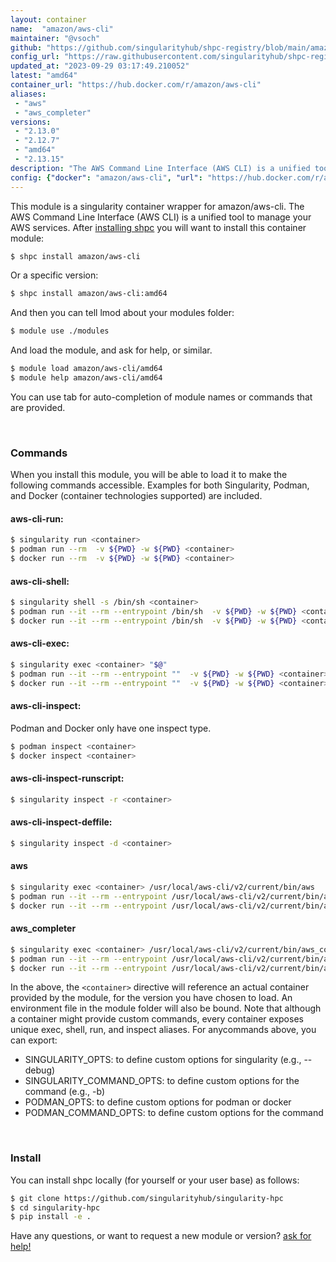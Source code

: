 ```yaml
---
layout: container
name:  "amazon/aws-cli"
maintainer: "@vsoch"
github: "https://github.com/singularityhub/shpc-registry/blob/main/amazon/aws-cli/container.yaml"
config_url: "https://raw.githubusercontent.com/singularityhub/shpc-registry/main/amazon/aws-cli/container.yaml"
updated_at: "2023-09-29 03:17:49.210052"
latest: "amd64"
container_url: "https://hub.docker.com/r/amazon/aws-cli"
aliases:
 - "aws"
 - "aws_completer"
versions:
 - "2.13.0"
 - "2.12.7"
 - "amd64"
 - "2.13.15"
description: "The AWS Command Line Interface (AWS CLI) is a unified tool to manage your AWS services."
config: {"docker": "amazon/aws-cli", "url": "https://hub.docker.com/r/amazon/aws-cli", "maintainer": "@sarahbeecroft", "description": "The AWS Command Line Interface (AWS CLI) is a unified tool to manage your AWS services.", "latest": {"amd64": "sha256:008f0c4403c3c9303b954d44e69f6d005ee9d38bdfa479c590f9a04fecad7b88"}, "tags": {"2.13.0": "sha256:7590866b360c488028f018e120da4394c799de08a8d8c1b09570cf720867bed5", "2.12.7": "sha256:93c39fb5fcf7b8269a7f1e3ee342f446f4c463abdbe924c79f4de2f959a03b3b", "amd64": "sha256:008f0c4403c3c9303b954d44e69f6d005ee9d38bdfa479c590f9a04fecad7b88", "2.13.15": "sha256:ac2c7d3827a8fef1024357ada9c6ccd8d0ce098a85cffd6803a52bb8cb4842ed"}, "aliases": {"aws": "/usr/local/aws-cli/v2/current/bin/aws", "aws_completer": "/usr/local/aws-cli/v2/current/bin/aws_completer"}, "features": {"home": true}}
---
```


This module is a singularity container wrapper for amazon/aws-cli.
The AWS Command Line Interface (AWS CLI) is a unified tool to manage your AWS services.
After [installing shpc](#install) you will want to install this container module:


```bash
$ shpc install amazon/aws-cli
```

Or a specific version:

```bash
$ shpc install amazon/aws-cli:amd64
```

And then you can tell lmod about your modules folder:

```bash
$ module use ./modules
```

And load the module, and ask for help, or similar.

```bash
$ module load amazon/aws-cli/amd64
$ module help amazon/aws-cli/amd64
```

You can use tab for auto-completion of module names or commands that are provided.

<br>

### Commands

When you install this module, you will be able to load it to make the following commands accessible.
Examples for both Singularity, Podman, and Docker (container technologies supported) are included.

#### aws-cli-run:

```bash
$ singularity run <container>
$ podman run --rm  -v ${PWD} -w ${PWD} <container>
$ docker run --rm  -v ${PWD} -w ${PWD} <container>
```

#### aws-cli-shell:

```bash
$ singularity shell -s /bin/sh <container>
$ podman run --it --rm --entrypoint /bin/sh  -v ${PWD} -w ${PWD} <container>
$ docker run --it --rm --entrypoint /bin/sh  -v ${PWD} -w ${PWD} <container>
```

#### aws-cli-exec:

```bash
$ singularity exec <container> "$@"
$ podman run --it --rm --entrypoint ""  -v ${PWD} -w ${PWD} <container> "$@"
$ docker run --it --rm --entrypoint ""  -v ${PWD} -w ${PWD} <container> "$@"
```

#### aws-cli-inspect:

Podman and Docker only have one inspect type.

```bash
$ podman inspect <container>
$ docker inspect <container>
```

#### aws-cli-inspect-runscript:

```bash
$ singularity inspect -r <container>
```

#### aws-cli-inspect-deffile:

```bash
$ singularity inspect -d <container>
```


#### aws

```bash
$ singularity exec <container> /usr/local/aws-cli/v2/current/bin/aws
$ podman run --it --rm --entrypoint /usr/local/aws-cli/v2/current/bin/aws   -v ${PWD} -w ${PWD} <container> -c " $@"
$ docker run --it --rm --entrypoint /usr/local/aws-cli/v2/current/bin/aws   -v ${PWD} -w ${PWD} <container> -c " $@"
```


#### aws_completer

```bash
$ singularity exec <container> /usr/local/aws-cli/v2/current/bin/aws_completer
$ podman run --it --rm --entrypoint /usr/local/aws-cli/v2/current/bin/aws_completer   -v ${PWD} -w ${PWD} <container> -c " $@"
$ docker run --it --rm --entrypoint /usr/local/aws-cli/v2/current/bin/aws_completer   -v ${PWD} -w ${PWD} <container> -c " $@"
```



In the above, the `<container>` directive will reference an actual container provided
by the module, for the version you have chosen to load. An environment file in the
module folder will also be bound. Note that although a container
might provide custom commands, every container exposes unique exec, shell, run, and
inspect aliases. For anycommands above, you can export:

 - SINGULARITY_OPTS: to define custom options for singularity (e.g., --debug)
 - SINGULARITY_COMMAND_OPTS: to define custom options for the command (e.g., -b)
 - PODMAN_OPTS: to define custom options for podman or docker
 - PODMAN_COMMAND_OPTS: to define custom options for the command

<br>

### Install

You can install shpc locally (for yourself or your user base) as follows:

```bash
$ git clone https://github.com/singularityhub/singularity-hpc
$ cd singularity-hpc
$ pip install -e .
```

Have any questions, or want to request a new module or version? [ask for help!](https://github.com/singularityhub/singularity-hpc/issues)
